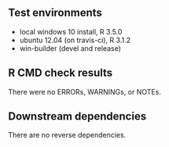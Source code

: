 ## Test environments
* local windows 10 install, R 3.5.0
* ubuntu 12.04 (on travis-ci), R 3.1.2
* win-builder (devel and release)

## R CMD check results
There were no ERRORs, WARNINGs, or NOTEs.

## Downstream dependencies
There are no reverse dependencies.